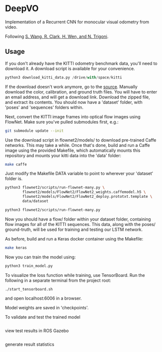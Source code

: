 # DeepVO
Implementation of a Recurrent CNN for monocular visual odometry from video.

Following [S. Wang, R. Clark, H. Wen, and N. Trigoni](https://www.cs.ox.ac.uk/files/9026/DeepVO.pdf).

## Usage

If you don't already have the KITTI odometry benchmark data, you'll need to download it. A download script is available for your convenience.

```python
python3 download_kitti_data.py /drive/with/space/kitti
```

If the download doesn't work anymore, go to the [source](http://www.cvlibs.net/datasets/kitti/eval_odometry.php). Manually download the color, calibration, and ground truth files. You will have to enter an email address, and will get a download link. Download the zipped file, and extract its contents. You should now have a 'dataset' folder, with 'poses' and 'sequences' folders within.

Next, convert the KITTI image frames into optical flow images using FlowNet. Make sure you've pulled submodules first, e.g.:

```bash
git submodule update --init
```

Use the download script in flownet2/models/ to download pre-trained Caffe networks. This may take a while. Once that's done, build and run a Caffe image using the provided Makefile, which automatically mounts this repository and mounts your kitti data into the 'data' folder:

```bash
make caffe
```

Just modify the Makefile DATA variable to point to wherever your 'dataset' folder is.


```bash
python3 flownet2/scripts/run-flownet-many.py \
        flownet2/models/FlowNet2/FlowNet2_weights.caffemodel.h5 \
        flownet2/models/FlowNet2/FlowNet2_deploy.prototxt.template \
        data/dataset

python3 flownet2/scripts/run-flownet-many.py 
```


Now you should have a flow/ folder within your dataset folder, containing flow images for all of the KITTI sequences. This data, along with the poses/ ground-truth, will be used for training and testing our LSTM network.

As before, build and run a Keras docker container using the Makefile:

```bash
make keras
```

Now you can train the model using:

```bash
python3 train_model.py
```

To visualize the loss function while training, use TensorBoard. Run the following in a separate terminal from the project root:

```bash
./start_tensorboard.sh
```

and open localhost:6006 in a browser.

Model weights are saved in 'checkpoints'.

To validate and test the trained model

```bash

```

view test results in ROS Gazebo

```bash

```

generate result statistics

```bash

```
